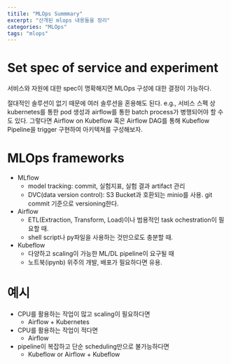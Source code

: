 ```yaml
---
titile: "MLOps Summmary"
excerpt: "산개된 mlops 내용들을 정리"
categories: "MLOps"
tags: "mlops"
---
```

# Set spec of service and experiment

서비스와 자원에 대한 spec이 명확해지면 MLOps 구성에 대한 결정이 가능하다.

절대적인 솔루션이 없기 때문에 여러 솔루션을 혼용해도 된다.
e.g., 서비스 스펙 상 kubernetes를 통한 pod 생성과 airflow를 통한 batch process가 병행되어야 할 수도 있다. 그렇다면 Airflow on Kubeflow 혹은 Airflow DAG를 통해 Kubeflow Pipeline을 trigger 구현하여 아키텍쳐를 구성해보자.

# MLOps frameworks
- MLflow
    - model tracking: commit, 실험지표, 실험 결과 artifact 관리
    - DVC(data version control): S3 Bucket과 호환되는 minio를 사용. git commit 기준으로 versioning한다.
- Airflow
    - ETL(Extraction, Transform, Load)이나 범용적인 task ochestration이 필요할 때.
    - shell script나 py파일을 사용하는 것만으로도 충분할 때. 
- Kubeflow
    - 다양하고 scaling이 가능한 ML/DL pipeline이 요구될 때
    - 노트북(ipynb) 위주의 개발, 배포가 필요하다면 유용.

# 예시
- CPU를 활용하는 작업이 많고 scaling이 필요하다면
    - Airflow + Kubernetes
- CPU를 활용하는 작업이 적다면
    - Airflow
- pipeline이 복잡하고 단순 scheduling만으로 불가능하다면
    - Kubeflow or Airflow + Kubeflow


